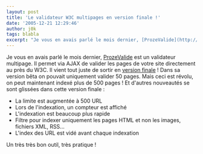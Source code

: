 ```yaml
---
layout: post
title: 'Le validateur W3C multipages en version finale !'
date: '2005-12-21 12:29:46'
author: j0k
tags: blabla
excerpt: "Je vous en avais parlé le mois dernier, [ProzeValide](http://www.j0k3r.net/news-un-validateur-w3c-multipages-832.html) est un validateur multipage. Il permet via AJAX de valider les pages de votre site directement au près du W3C. Il vient tout juste de sortir en [version finale](http://www.proze.net/outils/validation-site.html) !     \nDans sa      …"
---
```


Je vous en avais parlé le mois dernier, [ProzeValide](http://www.j0k3r.net/news-un-validateur-w3c-multipages-832.html) est un validateur multipage. Il permet via AJAX de valider les pages de votre site directement au près du W3C. Il vient tout juste de sortir en [version finale](http://www.proze.net/outils/validation-site.html) !
Dans sa version bêta on pouvait uniquement valider 50 pages. Mais ceci est révolu, on peut maintenant indexé plus de 500 pages ! Et d'autres nouveautés se sont glissées dans cette version finale :

* La limite est augmentée à 500 URL
* Lors de l'indexation, un compteur est affiché
* L'indexation est beaucoup plus rapide
* Filtre pour indexer uniquement les pages HTML et non les images, fichiers XML, RSS...
* L'index des URL est vidé avant chaque indexation

Un très très bon outil, très pratique !
